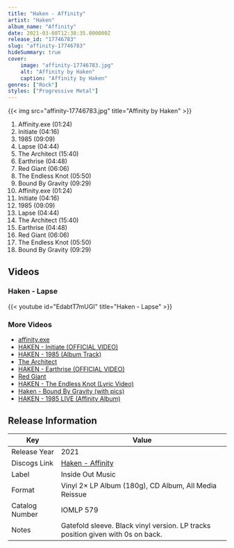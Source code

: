 ```yaml
---
title: "Haken - Affinity"
artist: "Haken"
album_name: "Affinity"
date: 2021-03-08T12:38:35.000000Z
release_id: "17746783"
slug: "affinity-17746783"
hideSummary: true
cover:
    image: "affinity-17746783.jpg"
    alt: "Affinity by Haken"
    caption: "Affinity by Haken"
genres: ["Rock"]
styles: ["Progressive Metal"]
---
```


{{< img src="affinity-17746783.jpg" title="Affinity by Haken" >}}

<!-- section break -->

1. Affinity.exe (01:24)
2. Initiate (04:16)
3. 1985 (09:09)
4. Lapse (04:44)
5. The Architect (15:40)
6. Earthrise (04:48)
7. Red Giant (06:06)
8. The Endless Knot (05:50)
9. Bound By Gravity (09:29)
10. Affinity.exe (01:24)
11. Initiate (04:16)
12. 1985 (09:09)
13. Lapse (04:44)
14. The Architect (15:40)
15. Earthrise (04:48)
16. Red Giant (06:06)
17. The Endless Knot (05:50)
18. Bound By Gravity (09:29)

<!-- section break -->




## Videos
### Haken - Lapse
{{< youtube id="EdabtT7mUGI" title="Haken - Lapse" >}}<br>

### More Videos

- [affinity.exe](https://www.youtube.com/watch?v=AvhjDInyGYQ)
- [HAKEN - Initiate (OFFICIAL VIDEO)](https://www.youtube.com/watch?v=-7pEXGCtnnk)
- [HAKEN - 1985 (Album Track)](https://www.youtube.com/watch?v=yW8nBlZZvxM)
- [The Architect](https://www.youtube.com/watch?v=hiPNVVOTpe8)
- [HAKEN - Earthrise (OFFICIAL VIDEO)](https://www.youtube.com/watch?v=hQ8KqJJJJhk)
- [Red Giant](https://www.youtube.com/watch?v=9kXE4HroksQ)
- [HAKEN - The Endless Knot (Lyric Video)](https://www.youtube.com/watch?v=IVZHNPyMhMo)
- [Haken - Bound By Gravity (with pics)](https://www.youtube.com/watch?v=wU6c9kBWABg)
- [HAKEN - 1985 LIVE (Affinity Album)](https://www.youtube.com/watch?v=LMQoJDWGBVs)


## Release Information
|  Key           | Value                                                |
| ---------------| ---------------------------------------------------- |
| Release Year   | 2021                                   |
| Discogs Link   | [Haken - Affinity](https://www.discogs.com/release/17746783-Haken-Affinity) |
| Label          | Inside Out Music |
| Format         | Vinyl 2× LP Album (180g), CD Album, All Media Reissue |
| Catalog Number | IOMLP 579 |
| Notes | Gatefold sleeve. Black vinyl version.  LP tracks position given with 0s on back. |